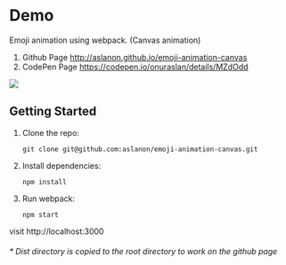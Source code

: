 # Demo

Emoji animation using webpack. (Canvas animation)

1. Github Page
        http://aslanon.github.io/emoji-animation-canvas
2. CodePen Page
        https://codepen.io/onuraslan/details/MZdOdd

<img src="https://raw.githubusercontent.com/aslanon/emoji-animation-canvas/master/statics/screenshot.png"></img>

## Getting Started

1.  Clone the repo:

        git clone git@github.com:aslanon/emoji-animation-canvas.git

2.  Install dependencies:

        npm install

3.  Run webpack:

        npm start

visit http://localhost:3000

###### \* Dist directory is copied to the root directory to work on the github page
